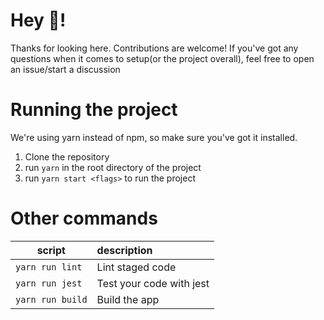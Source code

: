 # Hey 👋!
Thanks for looking here. Contributions are welcome! If you've got any questions when it comes to setup(or the project overall), feel free to open an issue/start a discussion


# Running the project
We're using yarn instead of npm, so make sure you've got it installed.

1. Clone the repository
2. run `yarn` in the root directory of the project
3. run `yarn start <flags>` to run the project

# Other commands

| script           | description                        |
| ---------------- | :--------------------------------- |
| `yarn run lint`  | Lint staged code                   |
| `yarn run jest ` | Test your code with jest           |
| `yarn run build` | Build the app                      |
